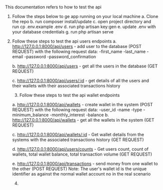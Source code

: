 This documentation refers to how to test the api

1) Follow the steps below to ge app running on your local machine
    a. Clone the repo
    b. run composer install/update
    c. open project directory and run cp .env.example .env
    d. run php artisan key:gen
    e. update .env with your database credentials
    g. run php artisan serve

2) Follow these steps to test the api users endpoints
    a. http://127.0.0.1:8000/api/users - add user to the database (POST REQUEST) with the following request data:
        -first_name
        -last_name
        -email
        -password
        -password_confirmation

    b. http://127.0.0.1:8000/api/users - get all the users in the database (GET REQUEST)

    c. http://127.0.0.1:8000/api/users/:id - get details of all the users and their wallets with their associated transactions history

    3. Follow these steps to test the api wallet endpoints
    
    a. http://127.0.0.1:8000/api/wallets - create wallet in the system (POST REQUEST) with the following request data:
        -user_id
        -name
        -type
        -minimum_balance
        -monthly_interest
        -balance
    b. http://127.0.0.1:8000/api/wallets - get all the wallets in the system (GET REQUEST)

    c. http://127.0.0.1:8000/api/wallets/:id - Get wallet details from the systems with the associated transactions history (GET REQUEST)

    d. http://127.0.0.1:8000/api/users/counts - Get users count, count of wallets, total wallet balance, total transaction volume (GET REQUEST)

    e. http://127.0.0.1:8000/api/transactions - send money from one wallet to the other (POST REQUEST)
    Note: The user's wallet id is the unique identifier as against the normal wallet account no in the real scenario


    4)



